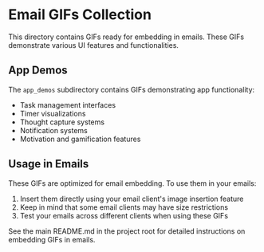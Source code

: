 # Email GIFs Collection

This directory contains GIFs ready for embedding in emails. These GIFs demonstrate various UI features and functionalities.

## App Demos

The `app_demos` subdirectory contains GIFs demonstrating app functionality:

- Task management interfaces
- Timer visualizations
- Thought capture systems
- Notification systems
- Motivation and gamification features

## Usage in Emails

These GIFs are optimized for email embedding. To use them in your emails:

1. Insert them directly using your email client's image insertion feature
2. Keep in mind that some email clients may have size restrictions
3. Test your emails across different clients when using these GIFs

See the main README.md in the project root for detailed instructions on embedding GIFs in emails. 